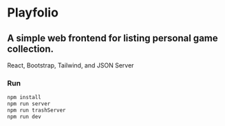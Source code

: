 # Playfolio

## A simple web frontend for listing personal game collection.
React, Bootstrap, Tailwind, and JSON Server

### Run

```bash
npm install
npm run server
npm run trashServer
npm run dev